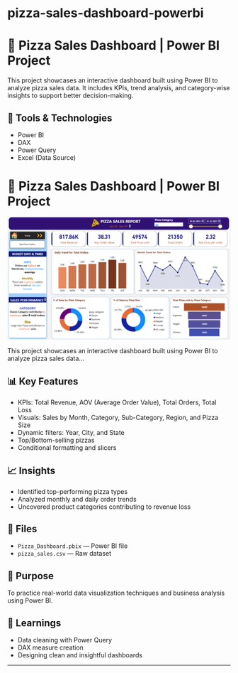 # pizza-sales-dashboard-powerbi

# 🍕 Pizza Sales Dashboard | Power BI Project

This project showcases an interactive dashboard built using Power BI to analyze pizza sales data. It includes KPIs, trend analysis, and category-wise insights to support better decision-making.

## 🔧 Tools & Technologies
- Power BI
- DAX
- Power Query
- Excel (Data Source)
# 🍕 Pizza Sales Dashboard | Power BI Project

![Pizza Sales Dashboard](Pizza%20Home.png)

This project showcases an interactive dashboard built using Power BI to analyze pizza sales data...

## 📊 Key Features
- KPIs: Total Revenue, AOV (Average Order Value), Total Orders, Total Loss
- Visuals: Sales by Month, Category, Sub-Category, Region, and Pizza Size
- Dynamic filters: Year, City, and State
- Top/Bottom-selling pizzas
- Conditional formatting and slicers

## 📈 Insights
- Identified top-performing pizza types
- Analyzed monthly and daily order trends
- Uncovered product categories contributing to revenue loss

## 📁 Files
- `Pizza_Dashboard.pbix` — Power BI file
- `pizza_sales.csv` — Raw dataset

## 🎯 Purpose
To practice real-world data visualization techniques and business analysis using Power BI.

## 🧠 Learnings
- Data cleaning with Power Query
- DAX measure creation
- Designing clean and insightful dashboards

---
